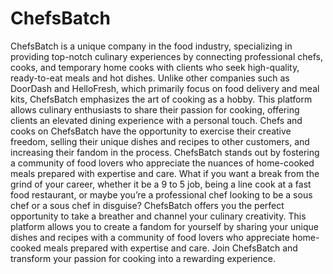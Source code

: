 # ChefsBatch

ChefsBatch is a unique company in the food industry, specializing in providing top-notch culinary experiences by connecting professional chefs, cooks, and temporary home cooks with clients who seek high-quality, ready-to-eat meals and hot dishes. Unlike other companies such as DoorDash and HelloFresh, which primarily focus on food delivery and meal kits, ChefsBatch emphasizes the art of cooking as a hobby. This platform allows culinary enthusiasts to share their passion for cooking, offering clients an elevated dining experience with a personal touch. Chefs and cooks on ChefsBatch have the opportunity to exercise their creative freedom, selling their unique dishes and recipes to other customers, and increasing their fandom in the process. ChefsBatch stands out by fostering a community of food lovers who appreciate the nuances of home-cooked meals prepared with expertise and care. What if you want a break from the grind of your career, whether it be a 9 to 5 job, being a line cook at a fast food restaurant, or maybe you’re a professional chef looking to be a sous chef or a sous chef in disguise? ChefsBatch offers you the perfect opportunity to take a breather and channel your culinary creativity. This platform allows you to create a fandom for yourself by sharing your unique dishes and recipes with a community of food lovers who appreciate home-cooked meals prepared with expertise and care. Join ChefsBatch and transform your passion for cooking into a rewarding experience.

